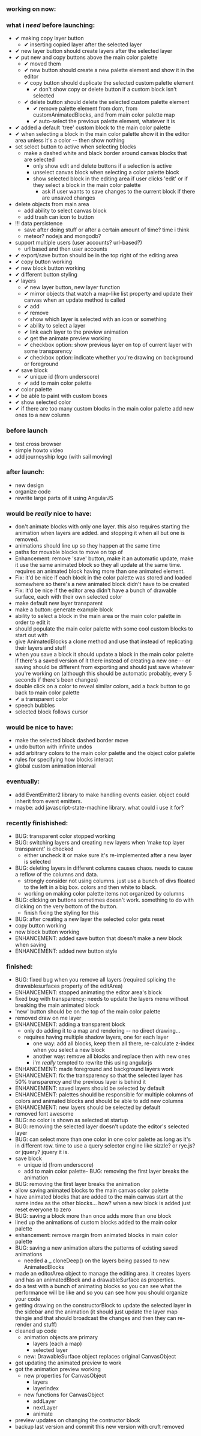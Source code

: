 ### working on now:




### what i *need* before launching:
- ✔ making copy layer button
  - ✔ inserting copied layer after the selected layer
- ✔ new layer button should create layers after the selected layer
- ✔ put new and copy buttons above the main color palette
  - ✔ moved them
  - ✔ new button should create a new palette element and show it in the editor
  - ✔ copy button should duplicate the selected custom palette element
    - ✔ don't show copy or delete button if a custom block isn't selected
  - ✔ delete button should delete the selected custom palette element
    - ✔ remove palette element from dom, from customAnimatedBlocks, and from main color palette map
    - ✔ auto-select the previous palette element, whatever it is
- ✔ added a default 'tree' custom block to the main color palette
- ✔ when selecting a block in the main color palette show it in the editor area unless it's a color -- then show nothing
- set select button to active when selecting blocks
  - make a dashed white and black border around canvas blocks that are selected
    - only show edit and delete buttons if a selection is active
    - unselect canvas block when selecting a color palette block
    - show selected block in the editing area if user clicks 'edit' or if they select a block in the main color palette
      - ask if user wants to save changes to the current block if there are unsaved changes
- delete objects from main area
  - add ability to select canvas block
  - add trash can icon to button
- !!! data persistence
  - save after doing stuff or after a certain amount of time? time i think
  - meteor? nodejs and mongodb?
- support multiple users (user accounts? url-based?)
  - url based and then user accounts
- ✔ export/save button should be in the top right of the editing area
- ✔ copy button working
- ✔ new block button working
- ✔ different button styling
- ✔ layers
  - ✔ new layer button, new layer function 
  - ✔ mirror objects that watch a map-like list property and update their canvas when an update method is called
  - ✔ add
  - ✔ remove
  - ✔ show which layer is selected with an icon or something
  - ✔ ability to select a layer 
  - ✔ link each layer to the preview animation
  - ✔ get the animate preview working
  - ✔ checkbox option: show previous layer on top of current layer with some transparency
  - ✔ checkbox option: indicate whether you're drawing on background or foreground
- ✔ save block
  - ✔ unique id (from underscore)
  - ✔ add to main color palette
- ✔ color palette
- ✔ be able to paint with custom boxes
- ✔ show selected color
- ✔ if there are too many custom blocks in the main color palette add new ones to a new column

### before launch
- test cross browser
- simple howto video
- add journeyship logo (with sail moving)

### after launch:
- new design
- organize code
- rewrite large parts of it using AngularJS

### would be *really* nice to have:
- don't animate blocks with only one layer. this also requires starting the animation when layers are added. and stopping it when all but one is removed.
- animations should line up so they happen at the same time
- paths for movable blocks to move on top of
- Enhancement: remove 'save' button, make it an automatic update, make it use the same animated block so they all update at the same time. requires an animated block having more than one animated element.
- Fix: it'd be nice if each block in the color palette was stored and loaded somewhere so there's a new animated block didn't have to be created
- Fix: it'd be nice if the editor area didn't have a bunch of drawable surface, each with their own selected color
- make default new layer transparent
- make a button: generate example block
- ability to select a block in the main area or the main color palette in order to edit it
- should populate the main color palette with some cool custom blocks to start out with
- give AnimatedBlocks a clone method and use that instead of replicating their layers and stuff
- when you save a block it should update a block in the main color palette if there's a saved version of it there instead of creating a new one -- or saving should be different from exporting and should just save whatever you're working on (although this should be automatic probably, every 5 seconds if there's been changes)
- double click on a color to reveal similar colors, add a back button to go back to main color palette
- ✔ a transparent color
- speech bubbles
- selected block follows cursor

### would be nice to have:
- make the selected block dashed border move
- undo button with infinite undos
- add arbitrary colors to the main color palette and the object color palette
- rules for specifying how blocks interact
- global custom animation interval

### eventually:
- add EventEmitter2 library to make handling events easier. object could inherit from event emitters.
- maybe: add javascript-state-machine library. what could i use it for?



### recently finishished:
- BUG: transparent color stopped working
- BUG: switching layers and creating new layers when 'make top layer transparent' is checked
  - either uncheck it or make sure it's re-implemented after a new layer is selected
- BUG: deleting layers in different columns causes chaos. needs to cause a reflow of the columns and data. 
  - strongly consider not using columns. just use a bunch of divs floated to the left in a big box. colors and then white to black.
  - working on making color palette items not organized by columns
- BUG: clicking on buttons sometimes doesn't work. something to do with clicking on the very bottom of the button.
  - finish fixing the styling for this
- BUG: after creating a new layer the selected color gets reset
- copy button working
- new block button working
- ENHANCEMENT: added save button that doesn't make a new block when saving
- ENHANCEMENT: added new button style


### finished:
- BUG: fixed bug when you remove all layers (required splicing the drawablesurfaces property of the editArea)
- ENHANCEMENT: stopped animating the editor area's block
- fixed bug with transparency: needs to update the layers menu without breaking the main animated block
- 'new' button should be on the top of the main color palette
- removed draw on me layer
- ENHANCEMENT: adding a transparent block
  - only do adding it to a map and rendering -- no direct drawing...
  - requires having multiple shadow layers, one for each layer
    - one way: add all blocks, keep them all there, re-calculate z-index when you select a new block
    - another way: remove all blocks and replace then with new ones
    - i'm *really* tempted to rewrite this using angularjs
- ENHANCEMENT: made foreground and background layers work
- ENHANCEMENT: fix the transparency so that the selected layer has 50% transparency and the previous layer is behind it
- ENHANCEMENT: saved layers should be selected by default
- ENHANCEMENT: palettes should be responsible for multiple columns of colors and animated blocks and should be able to add new columns
- ENHANCEMENT: new layers should be selected by default
- removed font awesome
- BUG: no color is shown as selected at startup
- BUG: removing the selected layer doesn't update the editor's selected layer
- BUG: can select more than one color in one color palette as long as it's in different row. time to use a query selector engine like sizzle? or rye.js? or jquery? jquery it is.
- save block
  - unique id (from underscore)
  - add to main color palette- BUG: removing the first layer breaks the animation
- BUG: removing the first layer breaks the animation
- allow saving animated blocks to the main canvas color palette
- have animated blocks that are added to the main canvas start at the same index as the other blocks... how? when a new block is added just reset everyone to zero
- BUG: saving a block more than once adds more than one block
- lined up the animations of custom blocks added to the main color palette
- enhancement: remove margin from animated blocks in main color palette
- BUG: saving a new animation alters the patterns of existing saved animations
  - needed a _.cloneDeep() on the layers being passed to new AnimatedBlocks
- made an editorArea object to manage the editing area. it creates layers and has an animatedBlock and a drawableSurface as properties.
- do a test with a bunch of animating blocks so you can see what the performance will be like and so you can see how you should organize your code
- getting drawing on the constructorBlock to update the selected layer in the sidebar and the animation (it should just update the layer map thingie and that should broadcast the changes and then they can re-render and stuff)
- cleaned up code
  - animation objects are primary
    - layers (each a map)
    - selected layer
  - new: DrawableSurface object replaces original CanvasObject
- got updating the animated preview to work
- got the animation preview working
  - new properties for CanvasObject
    - layers
    - layerIndex
  - new functions for CanvasObject
    - addLayer
    - nextLayer
    - animate
- preview updates on changing the contructor block
- backup last version and commit this new version with cruft removed

